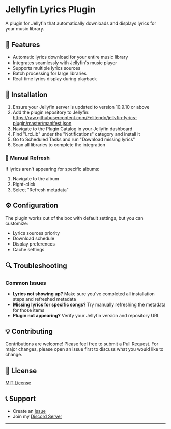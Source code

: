 # Jellyfin Lyrics Plugin

A plugin for Jellyfin that automatically downloads and displays lyrics for your music library.

## 🎵 Features

- Automatic lyrics download for your entire music library
- Integrates seamlessly with Jellyfin's music player
- Supports multiple lyrics sources
- Batch processing for large libraries
- Real-time lyrics display during playback

## 🚀 Installation

1. Ensure your Jellyfin server is updated to version 10.9.10 or above
2. Add the plugin repository to Jellyfin: https://raw.githubusercontent.com/Felitendo/jellyfin-lyrics-plugin/master/manifest.json
3. Navigate to the Plugin Catalog in your Jellyfin dashboard
4. Find "LrcLib" under the "Notifications" category and install it
5. Go to Scheduled Tasks and run "Download missing lyrics"
6. Scan all libraries to complete the integration

### 📝 Manual Refresh
If lyrics aren't appearing for specific albums:
1. Navigate to the album
2. Right-click
3. Select "Refresh metadata"

## ⚙️ Configuration

The plugin works out of the box with default settings, but you can customize:
- Lyrics sources priority
- Download schedule
- Display preferences
- Cache settings

## 🔍 Troubleshooting

### Common Issues
- **Lyrics not showing up?** Make sure you've completed all installation steps and refreshed metadata
- **Missing lyrics for specific songs?** Try manually refreshing the metadata for those items
- **Plugin not appearing?** Verify your Jellyfin version and repository URL

## 💡 Contributing

Contributions are welcome! Please feel free to submit a Pull Request. For major changes, please open an issue first to discuss what you would like to change.

## 📄 License

[MIT License](LICENSE)

## 📞 Support

- Create an [Issue](https://github.com/yourusername/jellyfin-lyrics-plugin/issues)
- Join my [Discord Server](https://dsc.gg/felitendo)

---
